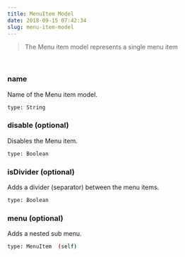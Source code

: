 ```yaml
---
title: MenuItem Model
date: 2018-09-15 07:42:34
slug: menu-item-model
---
```


> The Menu item model represents a single menu item

<br />

### name

Name of the Menu item model.

```bash
type: String
```

### disable (optional)

Disables the Menu item.

```bash
type: Boolean
```

### isDivider (optional)

Adds a divider (separator) between the menu items.

```bash
type: Boolean
```

### menu (optional)

Adds a nested sub menu.

```bash
type: MenuItem  (self)
```
